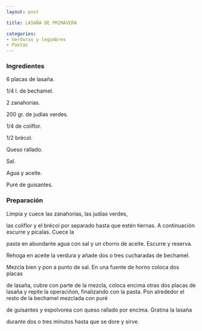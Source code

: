 ```yaml
---
layout: post

title: LASAÑA DE PRIMAVERA

categories:
- Verduras y legumbres
- Pastas
---
```

<h3>Ingredientes</h3>
6 placas de lasaña.

1/4 l. de bechamel.

2 zanahorias.

200 gr. de judías verdes.

1/4 de coliflor.

1/2 brécol.

Queso rallado.

Sal.

Agua y aceite.

Puré de guisantes.

<h3>Preparación</h3>
Limpia y cuece las zanahorias, las judías verdes,

las coliflor y el brécol por  separado hasta que estén tiernas. A continuación escurre y pícalas. Cuece la

pasta en abundante agua con sal y un chorro de aceite. Escurre y reserva.

Rehoga en aceite la verdura y añade dos o tres cucharadas de bechamel.

Mezcla bien y pon a punto de sal. En una fuente de horno coloca dos placas

de lasaña, cubre con parte de la mezcla, coloca encima otras dos placas de lasaña y repite la operaciñon, finalizando con la pasta. Pon  alrededor el resto de la bechamel mezclada con puré

de guisantes y espolvorea con queso rallado por encima. Gratina la lasaña

durante dos o tres minutos hasta que se dore y sirve.